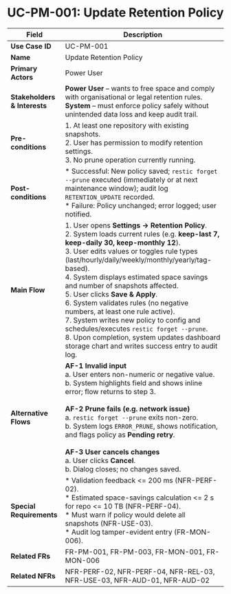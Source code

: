 # UC-PM-001: Update Retention Policy

| Field                        | Description                                                                                                                                                                                                                                                                                                                                                                                                                                                                                                                                                                                                                                              |
|------------------------------|----------------------------------------------------------------------------------------------------------------------------------------------------------------------------------------------------------------------------------------------------------------------------------------------------------------------------------------------------------------------------------------------------------------------------------------------------------------------------------------------------------------------------------------------------------------------------------------------------------------------------------------------------------|
| **Use Case ID**              | UC-PM-001                                                                                                                                                                                                                                                                                                                                                                                                                                                                                                                                                                                                                                                |
| **Name**                     | Update Retention Policy                                                                                                                                                                                                                                                                                                                                                                                                                                                                                                                                                                                                                                  |
| **Primary Actors**           | Power User                                                                                                                                                                                                                                                                                                                                                                                                                                                                                                                                                                                                                                               |
| **Stakeholders & Interests** | **Power User** – wants to free space and comply with organisational or legal retention rules. <br> **System** – must enforce policy safely without unintended data loss and keep audit trail.                                                                                                                                                                                                                                                                                                                                                                                                                                                            |
| **Pre-conditions**           | 1. At least one repository with existing snapshots. <br> 2. User has permission to modify retention settings. <br> 3. No prune operation currently running.                                                                                                                                                                                                                                                                                                                                                                                                                                                                                              |
| **Post-conditions**          | * Successful: New policy saved; `restic forget --prune` executed (immediately or at next maintenance window); audit log `RETENTION_UPDATE` recorded. <br> * Failure: Policy unchanged; error logged; user notified.                                                                                                                                                                                                                                                                                                                                                                                                                                      |
| **Main Flow**                | 1. User opens **Settings → Retention Policy**. <br> 2. System loads current rules (e.g. **keep-last 7, keep-daily 30, keep-monthly 12**). <br> 3. User edits values or toggles rule types (last/hourly/daily/weekly/monthly/yearly/tag-based). <br> 4. System displays estimated space savings and number of snapshots affected. <br> 5. User clicks **Save & Apply**. <br> 6. System validates rules (no negative numbers, at least one rule active). <br> 7. System writes new policy to config and schedules/executes `restic forget --prune`. <br> 8. Upon completion, system updates dashboard storage chart and writes success entry to audit log. |
| **Alternative Flows**        | **AF-1 Invalid input** <br> a. User enters non-numeric or negative value. <br> b. System highlights field and shows inline error; flow returns to step 3. <br><br> **AF-2 Prune fails (e.g. network issue)** <br> a. `restic forget --prune` exits non-zero. <br> b. System logs `ERROR_PRUNE`, shows notification, and flags policy as **Pending retry**. <br><br> **AF-3 User cancels changes** <br> a. User clicks **Cancel**. <br> b. Dialog closes; no changes saved.                                                                                                                                                                               |
| **Special Requirements**     | * Validation feedback <= 200 ms (NFR-PERF-02). <br> * Estimated space-savings calculation <= 2 s for repo <= 10 TB (NFR-PERF-04). <br> * Must warn if policy would delete all snapshots (NFR-USE-03). <br> * Audit log tamper-evident entry (FR-MON-006).                                                                                                                                                                                                                                                                                                                                                                                                |
| **Related FRs**              | FR-PM-001, FR-PM-003, FR-MON-001, FR-MON-006                                                                                                                                                                                                                                                                                                                                                                                                                                                                                                                                                                                                             |
| **Related NFRs**             | NFR-PERF-02, NFR-PERF-04, NFR-REL-03, NFR-USE-03, NFR-AUD-01, NFR-AUD-02                                                                                                                                                                                                                                                                                                                                                                                                                                                                                                                                                                                 |
